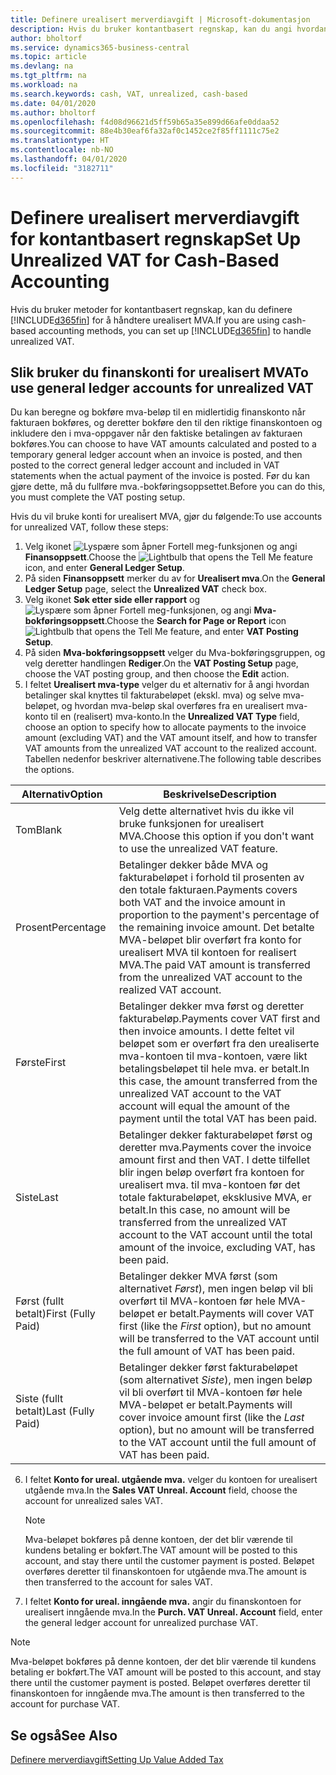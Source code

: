 ```yaml
---
title: Definere urealisert merverdiavgift | Microsoft-dokumentasjon
description: Hvis du bruker kontantbasert regnskap, kan du angi hvordan urealisert MVA for salg og innkjøp skal håndteres.
author: bholtorf
ms.service: dynamics365-business-central
ms.topic: article
ms.devlang: na
ms.tgt_pltfrm: na
ms.workload: na
ms.search.keywords: cash, VAT, unrealized, cash-based
ms.date: 04/01/2020
ms.author: bholtorf
ms.openlocfilehash: f4d08d96621d5ff59b65a35e899d66afe0ddaa52
ms.sourcegitcommit: 88e4b30eaf6fa32af0c1452ce2f85ff1111c75e2
ms.translationtype: HT
ms.contentlocale: nb-NO
ms.lasthandoff: 04/01/2020
ms.locfileid: "3182711"
---
```

# <a name="set-up-unrealized-vat-for-cash-based-accounting"></a><span data-ttu-id="35edb-103">Definere urealisert merverdiavgift for kontantbasert regnskap</span><span class="sxs-lookup"><span data-stu-id="35edb-103">Set Up Unrealized VAT for Cash-Based Accounting</span></span>
<span data-ttu-id="35edb-104">Hvis du bruker metoder for kontantbasert regnskap, kan du definere [!INCLUDE[d365fin](includes/d365fin_md.md)] for å håndtere urealisert MVA.</span><span class="sxs-lookup"><span data-stu-id="35edb-104">If you are using cash-based accounting methods, you can set up [!INCLUDE[d365fin](includes/d365fin_md.md)] to handle unrealized VAT.</span></span>

## <a name="to-use-general-ledger-accounts-for-unrealized-vat"></a><span data-ttu-id="35edb-105">Slik bruker du finanskonti for urealisert MVA</span><span class="sxs-lookup"><span data-stu-id="35edb-105">To use general ledger accounts for unrealized VAT</span></span>
<span data-ttu-id="35edb-106">Du kan beregne og bokføre mva-beløp til en midlertidig finanskonto når fakturaen bokføres, og deretter bokføre den til den riktige finanskontoen og inkludere den i mva-oppgaver når den faktiske betalingen av fakturaen bokføres.</span><span class="sxs-lookup"><span data-stu-id="35edb-106">You can choose to have VAT amounts calculated and posted to a temporary general ledger account when an invoice is posted, and then posted to the correct general ledger account and included in VAT statements when the actual payment of the invoice is posted.</span></span> <span data-ttu-id="35edb-107">Før du kan gjøre dette, må du fullføre mva.-bokføringsoppsettet.</span><span class="sxs-lookup"><span data-stu-id="35edb-107">Before you can do this, you must complete the VAT posting setup.</span></span>

<span data-ttu-id="35edb-108">Hvis du vil bruke konti for urealisert MVA, gjør du følgende:</span><span class="sxs-lookup"><span data-stu-id="35edb-108">To use accounts for unrealized VAT, follow these steps:</span></span>
1. <span data-ttu-id="35edb-109">Velg ikonet ![Lyspære som åpner Fortell meg-funksjonen](media/ui-search/search_small.png "Fortell hva du vil gjøre") og angi **Finansoppsett**.</span><span class="sxs-lookup"><span data-stu-id="35edb-109">Choose the ![Lightbulb that opens the Tell Me feature](media/ui-search/search_small.png "Tell me what you want to do") icon, and enter **General Ledger Setup**.</span></span>
2. <span data-ttu-id="35edb-110">På siden **Finansoppsett** merker du av for **Urealisert mva**.</span><span class="sxs-lookup"><span data-stu-id="35edb-110">On the **General Ledger Setup** page, select the **Unrealized VAT** check box.</span></span>
3. <span data-ttu-id="35edb-111">Velg ikonet **Søk etter side eller rapport** og ![Lyspære som åpner Fortell meg-funksjonen](media/ui-search/search_small.png "Fortell hva du vil gjøre"), og angi **Mva-bokføringsoppsett**.</span><span class="sxs-lookup"><span data-stu-id="35edb-111">Choose the **Search for Page or Report** icon ![Lightbulb that opens the Tell Me feature](media/ui-search/search_small.png "Tell me what you want to do"), and enter **VAT Posting Setup**.</span></span>
4. <span data-ttu-id="35edb-112">På siden **Mva-bokføringsoppsett** velger du Mva-bokføringsgruppen, og velg deretter handlingen **Rediger**.</span><span class="sxs-lookup"><span data-stu-id="35edb-112">On the **VAT Posting Setup** page, choose the VAT posting group, and then choose the **Edit** action.</span></span>
5. <span data-ttu-id="35edb-113">I feltet **Urealisert mva-type** velger du et alternativ for å angi hvordan betalinger skal knyttes til fakturabeløpet (ekskl. mva) og selve mva-beløpet, og hvordan mva-beløp skal overføres fra en urealisert mva-konto til en (realisert) mva-konto.</span><span class="sxs-lookup"><span data-stu-id="35edb-113">In the **Unrealized VAT Type** field, choose an option to specify how to allocate payments to the invoice amount (excluding VAT) and the VAT amount itself, and how to transfer VAT amounts from the unrealized VAT account to the realized account.</span></span> <span data-ttu-id="35edb-114">Tabellen nedenfor beskriver alternativene.</span><span class="sxs-lookup"><span data-stu-id="35edb-114">The following table describes the options.</span></span>

| <span data-ttu-id="35edb-115">Alternativ</span><span class="sxs-lookup"><span data-stu-id="35edb-115">Option</span></span> | <span data-ttu-id="35edb-116">Beskrivelse</span><span class="sxs-lookup"><span data-stu-id="35edb-116">Description</span></span> |
| --- | --- |
| <span data-ttu-id="35edb-117">Tom</span><span class="sxs-lookup"><span data-stu-id="35edb-117">Blank</span></span> | <span data-ttu-id="35edb-118">Velg dette alternativet hvis du ikke vil bruke funksjonen for urealisert MVA.</span><span class="sxs-lookup"><span data-stu-id="35edb-118">Choose this option if you don't want to use the unrealized VAT feature.</span></span> |
| <span data-ttu-id="35edb-119">Prosent</span><span class="sxs-lookup"><span data-stu-id="35edb-119">Percentage</span></span> | <span data-ttu-id="35edb-120">Betalinger dekker både MVA og fakturabeløpet i forhold til prosenten av den totale fakturaen.</span><span class="sxs-lookup"><span data-stu-id="35edb-120">Payments covers both VAT and the invoice amount in proportion to the payment's percentage of the remaining invoice amount.</span></span> <span data-ttu-id="35edb-121">Det betalte MVA-beløpet blir overført fra konto for urealisert MVA til kontoen for realisert MVA.</span><span class="sxs-lookup"><span data-stu-id="35edb-121">The paid VAT amount is transferred from the unrealized VAT account to the realized VAT account.</span></span> |
| <span data-ttu-id="35edb-122">Første</span><span class="sxs-lookup"><span data-stu-id="35edb-122">First</span></span> | <span data-ttu-id="35edb-123">Betalinger dekker mva først og deretter fakturabeløp.</span><span class="sxs-lookup"><span data-stu-id="35edb-123">Payments cover VAT first and then invoice amounts.</span></span> <span data-ttu-id="35edb-124">I dette feltet vil beløpet som er overført fra den urealiserte mva-kontoen til mva-kontoen, være likt betalingsbeløpet til hele mva. er betalt.</span><span class="sxs-lookup"><span data-stu-id="35edb-124">In this case, the amount transferred from the unrealized VAT account to the VAT account will equal the amount of the payment until the total VAT has been paid.</span></span> |
| <span data-ttu-id="35edb-125">Siste</span><span class="sxs-lookup"><span data-stu-id="35edb-125">Last</span></span> | <span data-ttu-id="35edb-126">Betalinger dekker fakturabeløpet først og deretter mva.</span><span class="sxs-lookup"><span data-stu-id="35edb-126">Payments cover the invoice amount first and then VAT.</span></span> <span data-ttu-id="35edb-127">I dette tilfellet blir ingen beløp overført fra kontoen for urealisert mva. til mva-kontoen før det totale fakturabeløpet, eksklusive MVA, er betalt.</span><span class="sxs-lookup"><span data-stu-id="35edb-127">In this case, no amount will be transferred from the unrealized VAT account to the VAT account until the total amount of the invoice, excluding VAT, has been paid.</span></span> |
| <span data-ttu-id="35edb-128">Først (fullt betalt)</span><span class="sxs-lookup"><span data-stu-id="35edb-128">First (Fully Paid)</span></span> | <span data-ttu-id="35edb-129">Betalinger dekker MVA først (som alternativet _Først_), men ingen beløp vil bli overført til MVA-kontoen før hele MVA-beløpet er betalt.</span><span class="sxs-lookup"><span data-stu-id="35edb-129">Payments will cover VAT first (like the _First_ option), but no amount will be transferred to the VAT account until the full amount of VAT has been paid.</span></span> |
| <span data-ttu-id="35edb-130">Siste (fullt betalt)</span><span class="sxs-lookup"><span data-stu-id="35edb-130">Last (Fully Paid)</span></span> | <span data-ttu-id="35edb-131">Betalinger dekker først fakturabeløpet (som alternativet _Siste_), men ingen beløp vil bli overført til MVA-kontoen før hele MVA-beløpet er betalt.</span><span class="sxs-lookup"><span data-stu-id="35edb-131">Payments will cover invoice amount first (like the _Last_ option), but no amount will be transferred to the VAT account until the full amount of VAT has been paid.</span></span> |

6. <span data-ttu-id="35edb-132">I feltet **Konto for ureal. utgående mva.** velger du kontoen for urealisert utgående mva.</span><span class="sxs-lookup"><span data-stu-id="35edb-132">In the **Sales VAT Unreal. Account** field, choose the account for unrealized sales VAT.</span></span>

    > [!NOTE]  
    > <span data-ttu-id="35edb-133">Mva-beløpet bokføres på denne kontoen, der det blir værende til kundens betaling er bokført.</span><span class="sxs-lookup"><span data-stu-id="35edb-133">The VAT amount will be posted to this account, and stay there until the customer payment is posted.</span></span> <span data-ttu-id="35edb-134">Beløpet overføres deretter til finanskontoen for utgående mva.</span><span class="sxs-lookup"><span data-stu-id="35edb-134">The amount is then transferred to the account for sales VAT.</span></span>
7. <span data-ttu-id="35edb-135">I feltet **Konto for ureal. inngående mva.** angir du finanskontoen for urealisert inngående mva.</span><span class="sxs-lookup"><span data-stu-id="35edb-135">In the **Purch. VAT Unreal. Account** field, enter the general ledger account for unrealized purchase VAT.</span></span>

> [!NOTE]  
> <span data-ttu-id="35edb-136">Mva-beløpet bokføres på denne kontoen, der det blir værende til kundens betaling er bokført.</span><span class="sxs-lookup"><span data-stu-id="35edb-136">The VAT amount will be posted to this account, and stay there until the customer payment is posted.</span></span> <span data-ttu-id="35edb-137">Beløpet overføres deretter til finanskontoen for inngående mva.</span><span class="sxs-lookup"><span data-stu-id="35edb-137">The amount is then transferred to the account for purchase VAT.</span></span>

## <a name="see-also"></a><span data-ttu-id="35edb-138">Se også</span><span class="sxs-lookup"><span data-stu-id="35edb-138">See Also</span></span>
[<span data-ttu-id="35edb-139">Definere merverdiavgift</span><span class="sxs-lookup"><span data-stu-id="35edb-139">Setting Up Value Added Tax</span></span>](finance-setup-vat.md)
